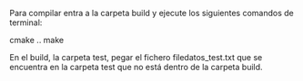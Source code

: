 Para compilar entra a la carpeta build y ejecute los siguientes comandos de terminal:

cmake ..
make

En el build, la carpeta test, pegar el fichero filedatos_test.txt que se encuentra en la carpeta test que no está dentro de la carpeta build.

